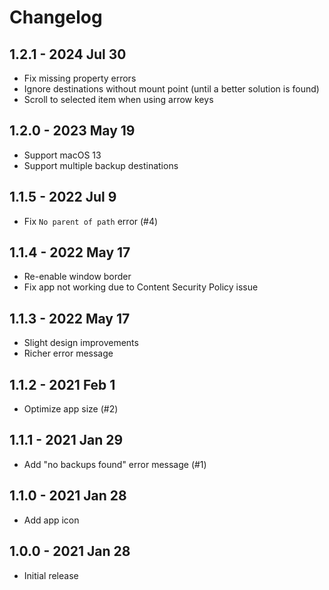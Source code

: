# Changelog

## 1.2.1 - 2024 Jul 30
- Fix missing property errors
- Ignore destinations without mount point (until a better solution is found)
- Scroll to selected item when using arrow keys

## 1.2.0 - 2023 May 19
- Support macOS 13
- Support multiple backup destinations

## 1.1.5 - 2022 Jul 9
- Fix `No parent of path` error (#4)

## 1.1.4 - 2022 May 17
- Re-enable window border
- Fix app not working due to Content Security Policy issue

## 1.1.3 - 2022 May 17
- Slight design improvements
- Richer error message

## 1.1.2 - 2021 Feb 1
- Optimize app size (#2)

## 1.1.1 - 2021 Jan 29
- Add "no backups found" error message (#1)

## 1.1.0 - 2021 Jan 28
- Add app icon

## 1.0.0 - 2021 Jan 28
- Initial release
